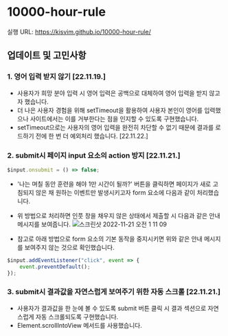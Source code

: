 # 10000-hour-rule

실행 URL: https://kisvim.github.io/10000-hour-rule/


## 업데이트 및 고민사항
### 1. 영어 입력 받지 않기 [22.11.19.]
* 사용자가 희망 분야 입력 시 영어 입력은 공백으로 대체하여 영어 입력을 받지 않고자 했습니다.
* 더 나은 사용자 경험을 위해 setTimeout을 활용하여 사용자 본인이 영어를 입력했으나 사이트에서는 이를 거부한다는 점을 인지할 수 있도록 구현했습니다.
* setTimeout으로는 사용자의 영어 입력을 완전히 차단할 수 없기 때문에 결과를 로드하기 전에 한 번 더 예외처리 했습니다. [22.11.22.]

### 2. submit시 페이지 input 요소의 action 방지 [22.11.21.]
```js
$input.onsubmit = () => false;
```
* '나는 며칠 동안 훈련을 해야 1만 시간이 될까?' 버튼을 클릭하면 페이지가 새로 고침되지 않은 채 원하는 이벤트만 발생시키고자 form 요소에 다음과 같이 처리했습니다.
* 위 방법으로 처리하면 인풋 창을 채우지 않은 상태에서 제출할 시 다음과 같은 안내 메시지를 보여줍니다.
![스크린샷 2022-11-21 오전 1 11 09](https://user-images.githubusercontent.com/112453419/202913203-b96c949d-c6e2-48a1-9cb0-cce82ed4e51e.png)


* 참고로 아래 방법으로 form 요소의 기본 동작을 중지시키면 위와 같은 안내 메시지를 보여주지 않는 것으로 확인했습니다.
```js
$input.addEventListener("click", event => {
    event.preventDefault();
});
```

### 3. submit시 결과값을 자연스럽게 보여주기 위한 자동 스크롤 [22.11.21.]
* 사용자가 결과값을 한 눈에 볼 수 있도록 submit 버튼 클릭 시 결과 섹션으로 자연스럽게 자동 스크롤되도록 구현했습니다.
* Element.scrollIntoView 메서드를 사용했습니다.
